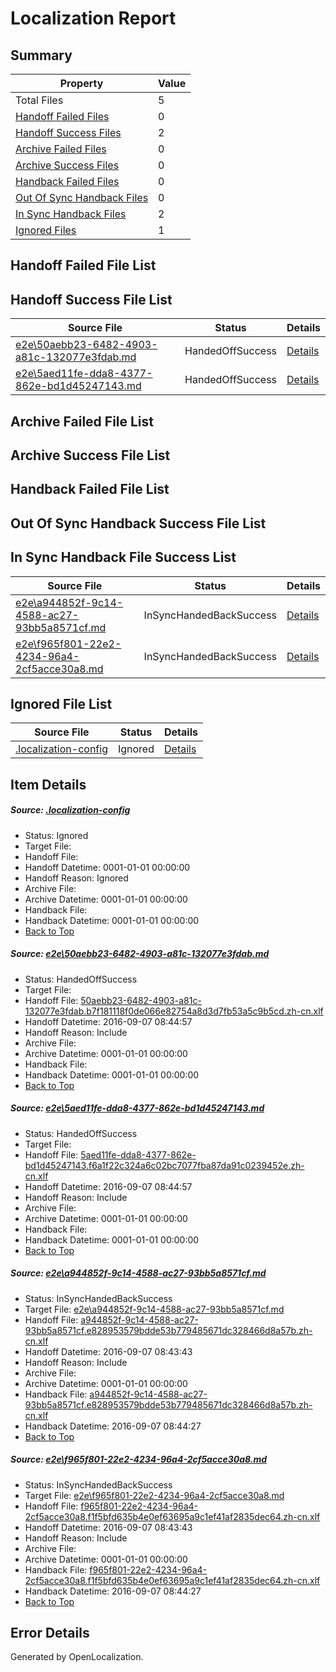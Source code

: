 # <a name='report-top'></a> Localization Report

## Summary
 Property | Value 
 -------- | ----- 
 Total Files | 5
[ Handoff Failed Files ](#handoff-failed-list)| 0
[ Handoff Success Files ](#handoff-success-list)| 2
[ Archive Failed Files ](#archive-failed-list)| 0
[ Archive Success Files ](#archive-success-list)| 0
[ Handback Failed Files ](#handback-failed-list)| 0
[ Out Of Sync Handback Files ](#outofsync-handback-success-list)| 0
[ In Sync Handback Files ](#insync-handback-success-list)| 2
[ Ignored Files ](#ignored-list)| 1

## <a name='handoff-failed-list'></a> Handoff Failed File List

## <a name='handoff-success-list'></a> Handoff Success File List
 Source File | Status | Details 
 ----------- | ------ | ------- 
 [e2e\50aebb23-6482-4903-a81c-132077e3fdab.md](https://github.com/OpenLocalizationTestOrg/ol-test0/blob/4d28ea16bba850baf48a76900d4ce8f61e445d9e/e2e/50aebb23-6482-4903-a81c-132077e3fdab.md) | HandedOffSuccess | [Details](#0a9919b61960b0941e9f5cac2ca228e2f61207c91)
 [e2e\5aed11fe-dda8-4377-862e-bd1d45247143.md](https://github.com/OpenLocalizationTestOrg/ol-test0/blob/4d28ea16bba850baf48a76900d4ce8f61e445d9e/e2e/5aed11fe-dda8-4377-862e-bd1d45247143.md) | HandedOffSuccess | [Details](#8656e60ceea1c3e86aae9ca1bb459fe4d9476a782)

## <a name='archive-failed-list'></a> Archive Failed File List

## <a name='archive-success-list'></a> Archive Success File List

## <a name='handback-failed-list'></a> Handback Failed File List

## <a name='outofsync-handback-success-list'></a> Out Of Sync Handback Success File List

## <a name='insync-handback-success-list'></a> In Sync Handback File Success List
 Source File | Status | Details 
 ----------- | ------ | ------- 
 [e2e\a944852f-9c14-4588-ac27-93bb5a8571cf.md](https://github.com/OpenLocalizationTestOrg/ol-test0/blob/f48ba0c86f2dcb4f692fc58b39f3d8fda07a4c2f/e2e/a944852f-9c14-4588-ac27-93bb5a8571cf.md) | InSyncHandedBackSuccess | [Details](#ae38fb8ec72de6e8486b20edb4056342bf852ab33)
 [e2e\f965f801-22e2-4234-96a4-2cf5acce30a8.md](https://github.com/OpenLocalizationTestOrg/ol-test0/blob/f48ba0c86f2dcb4f692fc58b39f3d8fda07a4c2f/e2e/f965f801-22e2-4234-96a4-2cf5acce30a8.md) | InSyncHandedBackSuccess | [Details](#1cb2ce0392ffe7b87cae6019b06d960a49090f724)

## <a name='ignored-list'></a> Ignored File List
 Source File | Status | Details 
 ----------- | ------ | ------- 
 [.localization-config](https://github.com/OpenLocalizationTestOrg/ol-test0/blob/4d28ea16bba850baf48a76900d4ce8f61e445d9e/.localization-config) | Ignored | [Details](#3d4f252ac210baf56311d7e97dcc2db10974dbd20)

## Item Details
##### <a name='3d4f252ac210baf56311d7e97dcc2db10974dbd20'></a> Source: [.localization-config](https://github.com/OpenLocalizationTestOrg/ol-test0/blob/4d28ea16bba850baf48a76900d4ce8f61e445d9e/.localization-config)
* Status: Ignored
* Target File: 
* Handoff File: 
* Handoff Datetime: 0001-01-01 00:00:00
* Handoff Reason: Ignored
* Archive File: 
* Archive Datetime: 0001-01-01 00:00:00
* Handback File: 
* Handback Datetime: 0001-01-01 00:00:00
* [Back to Top](#report-top)

##### <a name='0a9919b61960b0941e9f5cac2ca228e2f61207c91'></a> Source: [e2e\50aebb23-6482-4903-a81c-132077e3fdab.md](https://github.com/OpenLocalizationTestOrg/ol-test0/blob/4d28ea16bba850baf48a76900d4ce8f61e445d9e/e2e/50aebb23-6482-4903-a81c-132077e3fdab.md)
* Status: HandedOffSuccess
* Target File: 
* Handoff File: [50aebb23-6482-4903-a81c-132077e3fdab.b7f181118f0de066e82754a8d3d7fb53a5c9b5cd.zh-cn.xlf](https://github.com/OpenLocalizationTestOrg/ol-test0-handoff/blob/8b09bfe3cabc4751bf233d6daebb2a5039c30214/ol-handoff/OpenLocalizationTestOrg/ol-test0-zhcn/ci/ht/50aebb23-6482-4903-a81c-132077e3fdab.b7f181118f0de066e82754a8d3d7fb53a5c9b5cd.zh-cn.xlf)
* Handoff Datetime: 2016-09-07 08:44:57
* Handoff Reason: Include
* Archive File: 
* Archive Datetime: 0001-01-01 00:00:00
* Handback File: 
* Handback Datetime: 0001-01-01 00:00:00
* [Back to Top](#report-top)

##### <a name='8656e60ceea1c3e86aae9ca1bb459fe4d9476a782'></a> Source: [e2e\5aed11fe-dda8-4377-862e-bd1d45247143.md](https://github.com/OpenLocalizationTestOrg/ol-test0/blob/4d28ea16bba850baf48a76900d4ce8f61e445d9e/e2e/5aed11fe-dda8-4377-862e-bd1d45247143.md)
* Status: HandedOffSuccess
* Target File: 
* Handoff File: [5aed11fe-dda8-4377-862e-bd1d45247143.f6a1f22c324a6c02bc7077fba87da91c0239452e.zh-cn.xlf](https://github.com/OpenLocalizationTestOrg/ol-test0-handoff/blob/8b09bfe3cabc4751bf233d6daebb2a5039c30214/ol-handoff/OpenLocalizationTestOrg/ol-test0-zhcn/ci/ht/5aed11fe-dda8-4377-862e-bd1d45247143.f6a1f22c324a6c02bc7077fba87da91c0239452e.zh-cn.xlf)
* Handoff Datetime: 2016-09-07 08:44:57
* Handoff Reason: Include
* Archive File: 
* Archive Datetime: 0001-01-01 00:00:00
* Handback File: 
* Handback Datetime: 0001-01-01 00:00:00
* [Back to Top](#report-top)

##### <a name='ae38fb8ec72de6e8486b20edb4056342bf852ab33'></a> Source: [e2e\a944852f-9c14-4588-ac27-93bb5a8571cf.md](https://github.com/OpenLocalizationTestOrg/ol-test0/blob/f48ba0c86f2dcb4f692fc58b39f3d8fda07a4c2f/e2e/a944852f-9c14-4588-ac27-93bb5a8571cf.md)
* Status: InSyncHandedBackSuccess
* Target File: [e2e\a944852f-9c14-4588-ac27-93bb5a8571cf.md](https://github.com/OpenLocalizationTestOrg/ol-test0-zhcn/blob/05b8206376c4a05646aec27a7136597e0fb0487a/e2e/a944852f-9c14-4588-ac27-93bb5a8571cf.md)
* Handoff File: [a944852f-9c14-4588-ac27-93bb5a8571cf.e828953579bdde53b779485671dc328466d8a57b.zh-cn.xlf](https://github.com/OpenLocalizationTestOrg/ol-test0-handoff/blob/4e77e278fd9df3bed5580e259ae05ebbccfb010a/ol-handoff/OpenLocalizationTestOrg/ol-test0-zhcn/ci/high/a944852f-9c14-4588-ac27-93bb5a8571cf.e828953579bdde53b779485671dc328466d8a57b.zh-cn.xlf)
* Handoff Datetime: 2016-09-07 08:43:43
* Handoff Reason: Include
* Archive File: 
* Archive Datetime: 0001-01-01 00:00:00
* Handback File: [a944852f-9c14-4588-ac27-93bb5a8571cf.e828953579bdde53b779485671dc328466d8a57b.zh-cn.xlf](https://github.com/OpenLocalizationTestOrg/ol-test0-handback/blob/1fa3b96e369e10f9f999e14dcc6510be28c3394f/ol-handback/OpenLocalizationTestOrg/ol-test0-zhcn/ci/high/a944852f-9c14-4588-ac27-93bb5a8571cf.e828953579bdde53b779485671dc328466d8a57b.zh-cn.xlf)
* Handback Datetime: 2016-09-07 08:44:27
* [Back to Top](#report-top)

##### <a name='1cb2ce0392ffe7b87cae6019b06d960a49090f724'></a> Source: [e2e\f965f801-22e2-4234-96a4-2cf5acce30a8.md](https://github.com/OpenLocalizationTestOrg/ol-test0/blob/f48ba0c86f2dcb4f692fc58b39f3d8fda07a4c2f/e2e/f965f801-22e2-4234-96a4-2cf5acce30a8.md)
* Status: InSyncHandedBackSuccess
* Target File: [e2e\f965f801-22e2-4234-96a4-2cf5acce30a8.md](https://github.com/OpenLocalizationTestOrg/ol-test0-zhcn/blob/05b8206376c4a05646aec27a7136597e0fb0487a/e2e/f965f801-22e2-4234-96a4-2cf5acce30a8.md)
* Handoff File: [f965f801-22e2-4234-96a4-2cf5acce30a8.f1f5bfd635b4e0ef63695a9c1ef41af2835dec64.zh-cn.xlf](https://github.com/OpenLocalizationTestOrg/ol-test0-handoff/blob/4e77e278fd9df3bed5580e259ae05ebbccfb010a/ol-handoff/OpenLocalizationTestOrg/ol-test0-zhcn/ci/high/f965f801-22e2-4234-96a4-2cf5acce30a8.f1f5bfd635b4e0ef63695a9c1ef41af2835dec64.zh-cn.xlf)
* Handoff Datetime: 2016-09-07 08:43:43
* Handoff Reason: Include
* Archive File: 
* Archive Datetime: 0001-01-01 00:00:00
* Handback File: [f965f801-22e2-4234-96a4-2cf5acce30a8.f1f5bfd635b4e0ef63695a9c1ef41af2835dec64.zh-cn.xlf](https://github.com/OpenLocalizationTestOrg/ol-test0-handback/blob/1fa3b96e369e10f9f999e14dcc6510be28c3394f/ol-handback/OpenLocalizationTestOrg/ol-test0-zhcn/ci/high/f965f801-22e2-4234-96a4-2cf5acce30a8.f1f5bfd635b4e0ef63695a9c1ef41af2835dec64.zh-cn.xlf)
* Handback Datetime: 2016-09-07 08:44:27
* [Back to Top](#report-top)


## Error Details

Generated by OpenLocalization.
